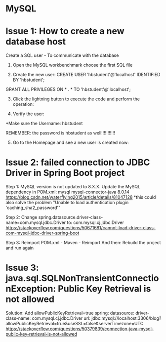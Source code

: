 # MySQL


Issue 1: How to create a new database host
====
Create a SQL user - To communicate with the database

1) Open the MySQL workbenchmark
choose the first SQL file

2) Create the new user:
CREATE USER 'hbstudent'@'localhost' IDENTIFIED BY 'hbstudent';

GRANT ALL PRIVILEGES ON * . * TO 'hbstudent'@'localhost';


3) Click the lightning button to execute the code and perform the operation:

4) Verify the user:

*Make sure the Username: hbstudent

REMEMBER: the password is hbstudent as well!!!!!!!!!!!

5) Go to the Homepage and see a new user is created now:


Issue 2: failed connection to JDBC Driver in Spring Boot project
====
Step 1: MySQL version is not updated to 8.X.X. 
Update the MySQL dependency in POM.xml:
    <dependency>
        <groupId>mysql</groupId>
        <artifactId>mysql-connector-java</artifactId>
        <version>8.0.14</version>
    </dependency>
https://blog.csdn.net/waterflying2015/article/details/81047128
*this could also solve the problem "Unable to load authentication plugin 'caching_sha2_password'"

Step 2: Change spring.datasource.driver-class-name=com.mysql.jdbc.Driver to:
        com.mysql.cj.jdbc.Driver 
https://stackoverflow.com/questions/50671681/cannot-load-driver-class-com-mysql-jdbc-driver-spring-boot

Step 3: Reimport POM.xml - Maven - Reimport
        And then: Rebuild the project and run again
       
Issue 3: java.sql.SQLNonTransientConnectionException: Public Key Retrieval is not allowed
====
Solution: Add allowPublicKeyRetrieval=true
spring:
  datasource:
    driver-class-name: com.mysql.cj.jdbc.Driver
    url: jdbc:mysql://localhost:3306/blog?allowPublicKeyRetrieval=true&useSSL=false&serverTimezone=UTC
https://stackoverflow.com/questions/50379839/connection-java-mysql-public-key-retrieval-is-not-allowed




